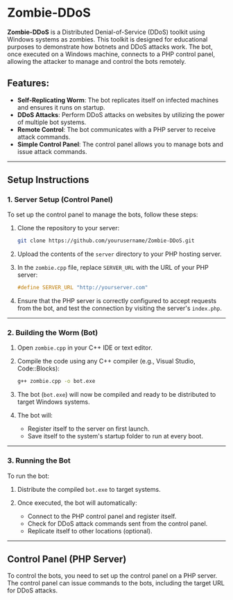 # Zombie-DDoS

**Zombie-DDoS** is a Distributed Denial-of-Service (DDoS) toolkit using Windows systems as zombies. This toolkit is designed for educational purposes to demonstrate how botnets and DDoS attacks work. The bot, once executed on a Windows machine, connects to a PHP control panel, allowing the attacker to manage and control the bots remotely.

## Features:
- **Self-Replicating Worm**: The bot replicates itself on infected machines and ensures it runs on startup.
- **DDoS Attacks**: Perform DDoS attacks on websites by utilizing the power of multiple bot systems.
- **Remote Control**: The bot communicates with a PHP server to receive attack commands.
- **Simple Control Panel**: The control panel allows you to manage bots and issue attack commands.

---

## Setup Instructions

### 1. Server Setup (Control Panel)
To set up the control panel to manage the bots, follow these steps:

1. Clone the repository to your server:
    ```bash
    git clone https://github.com/yourusername/Zombie-DDoS.git
    ```

2. Upload the contents of the `server` directory to your PHP hosting server.
   
3. In the `zombie.cpp` file, replace `SERVER_URL` with the URL of your PHP server:
    ```cpp
    #define SERVER_URL "http://yourserver.com"
    ```

4. Ensure that the PHP server is correctly configured to accept requests from the bot, and test the connection by visiting the server's `index.php`.

---

### 2. Building the Worm (Bot)
1. Open `zombie.cpp` in your C++ IDE or text editor.
   
2. Compile the code using any C++ compiler (e.g., Visual Studio, Code::Blocks):
    ```bash
    g++ zombie.cpp -o bot.exe
    ```

3. The bot (`bot.exe`) will now be compiled and ready to be distributed to target Windows systems.

4. The bot will:
    - Register itself to the server on first launch.
    - Save itself to the system's startup folder to run at every boot.

---

### 3. Running the Bot
To run the bot:

1. Distribute the compiled `bot.exe` to target systems.
   
2. Once executed, the bot will automatically:
    - Connect to the PHP control panel and register itself.
    - Check for DDoS attack commands sent from the control panel.
    - Replicate itself to other locations (optional).

---

## Control Panel (PHP Server)

To control the bots, you need to set up the control panel on a PHP server. The control panel can issue commands to the bots, including the target URL for DDoS attacks.
